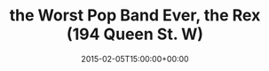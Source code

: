 ---
templateKey: event
guid: 0898df0c-6eab-11ea-99c5-002590d1d1b0
date: 2015-02-05T15:00:00+00:00
eventTime: '6:30-8:30pm'
title: the Worst Pop Band Ever, the Rex (194 Queen St. W)
artist: the Worst Pop Band Ever
city: Toronto
venue: the Rex (194 Queen St. W)
group: The Worst Pop Band Ever
---